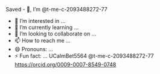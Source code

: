 Saved - 👋, I’m @t-me-c-2093488272-77
- 👀 I’m interested in ...
- 🌱 I’m currently learning ...
- 💞️ I’m looking to collaborate on ...
- 📫 How to reach me ...
- 😄 Pronouns: ...
- ⚡ Fun fact: ...
UCalmBet5564
@t-me-c-2093488272-77
https://orcid.org/0009-0007-8549-0748
